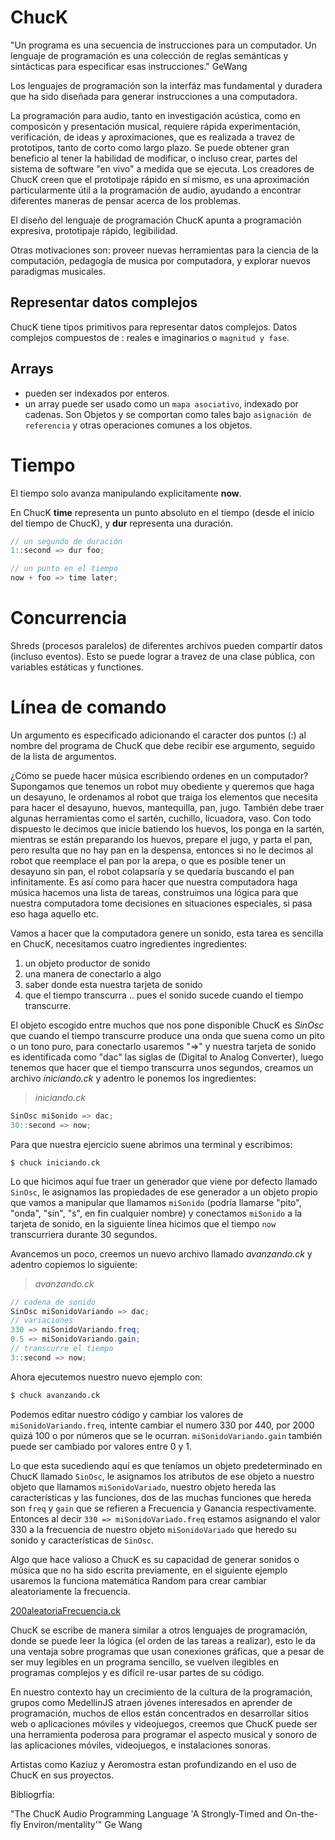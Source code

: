 # ChucK

"Un programa es una secuencia de instrucciones para un computador. Un lenguaje de programación es una colección de reglas semánticas y sintácticas para especificar esas instrucciones." GeWang

Los lenguajes de programación son la interfáz mas fundamental y duradera que ha sido diseñada para generar instrucciones a una computadora.

La programación para audio, tanto en investigación acústica, como en composicón y presentación  musical, requiere rápida experimentación, verificación, de ideas y aproximaciones, que es realizada a travez de prototipos, tanto de corto como largo plazo.
Se puede obtener gran beneficio al tener la habilidad de modificar, o incluso crear, partes del sistema de software "en vivo" a medida que se ejecuta.
Los creadores de ChucK creen que el prototipaje rápido en sí mismo, es una aproximación  particularmente útil a la programación de audio, ayudando a encontrar diferentes maneras de pensar acerca de los problemas.

El diseño del lenguaje de programación ChucK apunta a programación expresiva, prototipaje rápido, legibilidad.

Otras motivaciones son: proveer nuevas herramientas para la ciencia de la computación, pedagogía de musica por computadora, y explorar nuevos paradigmas musicales.

## Representar datos complejos
ChucK tiene tipos primitivos para representar datos complejos.
Datos complejos compuestos de : reales e imaginarios o `magnitud y fase`.

## Arrays
- pueden ser indexados por enteros.
- un array puede ser usado como un `mapa asociativo`, indexado por cadenas.
Son Objetos y se comportan como tales bajo `asignación de referencia` y otras operaciones comunes a los objetos.

# Tiempo
El tiempo solo avanza manipulando explicitamente __now__.

En ChucK __time__ representa un punto absoluto en el tiempo (desde el inicio del tiempo de ChucK), y __dur__ representa una duración.

```java
// un segundo de duración
1::second => dur foo;

// un punto en el tiempo
now + foo => time later;

```

# Concurrencia
Shreds (procesos paralelos) de diferentes archivos pueden compartir datos (incluso eventos). Esto se puede lograr a travez de una clase pública, con variables estáticas y functiones.

# Línea de comando
Un argumento es especificado adicionando el caracter dos puntos (:) al nombre del programa de ChucK que debe recibir ese argumento, seguido de la lista de argumentos.



¿Cómo se puede hacer música escribiendo ordenes en un computador?
Supongamos que tenemos un robot muy obediente y queremos que haga un desayuno, le ordenamos al robot que traiga los elementos que necesita para hacer el desayuno, huevos, mantequilla, pan, jugo.
También debe traer algunas herramientas como el sartén, cuchillo, licuadora, vaso.
Con todo dispuesto le decimos que inicie batiendo los huevos, los ponga en la sartén, mientras se están preparando los huevos, prepare el jugo, y parta el pan, pero resulta que no hay pan en la despensa, entonces si no le decimos al robot que reemplace el pan por la arepa, o que es posible tener un desayuno sin pan, el robot colapsaría y se quedaría buscando el pan infinitamente.
Es así como para hacer que nuestra computadora haga música hacemos una lista de tareas, construimos una lógica para que nuestra computadora tome decisiones en situaciones especiales, si pasa eso haga aquello etc.

Vamos a hacer que la computadora genere un sonido, esta tarea es sencilla en ChucK, necesitamos cuatro ingredientes ingredientes:

1. un objeto productor de sonido
2. una manera de conectarlo a algo
3. saber donde esta nuestra tarjeta de sonido
4. que el tiempo transcurra .. pues el sonido sucede cuando el tiempo transcurre. 

El objeto escogido entre muchos que nos pone disponible ChucK es *SinOsc* que cuando el tiempo transcurre produce una onda que suena como un pito o un tono puro, para conectarlo usaremos "=>" y nuestra tarjeta de sonido es identificada como "dac" las siglas de (Digital to Analog Converter), luego tenemos que hacer que el tiempo transcurra unos segundos, creamos un archivo *iniciando.ck* y adentro le ponemos los ingredientes:


>*iniciando.ck*
```Java
SinOsc miSonido => dac;
30::second => now;
```



Para que nuestra ejercicio suene abrimos una terminal y escribimos:

```
$ chuck iniciando.ck
```



Lo que hicimos aquí fue traer un generador que viene por defecto llamado `SinOsc`, le asignamos las propiedades de ese generador a un objeto propio que vamos a manipular que llamamos `miSonido` (podría llamarse "pito", "onda", "sin", "s", en fin cualquier nombre) y conectamos `miSonido` a la tarjeta de sonido, en la siguiente línea hicimos que el tiempo `now`  transcurriera durante 30 segundos. 

Avancemos un poco, creemos un nuevo archivo llamado *avanzando.ck* y adentro copiemos lo siguiente:


>*avanzando.ck*
```Java
// cadena de sonido
SinOsc miSonidoVariando => dac;
// variaciones
330 => miSonidoVariando.freq;
0.5 => miSonidoVariando.gain;
// transcurre el tiempo
3::second => now;
```

Ahora ejecutemos nuestro nuevo ejemplo con:

```bash
$ chuck avanzando.ck
```

Podemos editar nuestro código y cambiar los valores de `miSonidoVariando.freq`, intente cambiar el numero 330 por 440, por 2000 quizá 100 o por números que se le ocurran.
`miSonidoVariando.gain` también puede ser cambiado por valores entre 0 y 1.

Lo que esta sucediendo aquí es que teníamos un objeto predeterminado en ChucK llamado `SinOsc`, le asignamos los atributos de ese objeto a nuestro objeto que llamamos `miSonidoVariado`, nuestro objeto hereda las características y las funciones, dos de las muchas funciones que hereda son `freq` y `gain` que se refieren a Frecuencia y Ganancia respectivamente. Entonces al decir `330 => miSonidoVariado.freq` estamos asignando el valor 330 a la frecuencia de nuestro objeto `miSonidoVariado` que heredo su sonido y características de `SinOsc`.

Algo que hace valioso a ChucK es su capacidad de generar sonidos o música que no ha sido escrita previamente, en el siguiente ejemplo usaremos la funciona matemática Random para crear cambiar aleatoriamente la frecuencia.

[200aleatoriaFrecuencia.ck](200aleatoriaFrecuencia.ck)


  ChucK se escribe de manera similar a otros lenguajes de programación, donde se puede leer la lógica (el orden de las tareas a realizar), esto le da una ventaja sobre programas  que usan conexiones gráficas, que a pesar de ser muy legibles en un programa sencillo, se vuelven  ilegibles en programas complejos y es difícil re-usar partes de su código.
  
  
  
  
  
 
  En nuestro contexto hay un crecimiento de la cultura de la programación, grupos como MedellinJS atraen jóvenes interesados en aprender de programación, muchos de ellos están concentrados en desarrollar sitios web o aplicaciones móviles y videojuegos, creemos que  ChucK puede ser una  herramienta poderosa para programar el aspecto musical y sonoro de las aplicaciones móviles, videojuegos, e instalaciones sonoras.
 
  Artistas como Kaziuz y Aeromostra estan profundizando en el uso de ChucK en sus proyectos.


Bibliogrfía:

"The ChucK Audio Programming Language 'A Strongly-Timed and On-the-fly Environ/mentality'" Ge Wang
